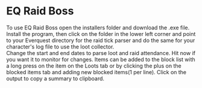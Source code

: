 # EQ Raid Boss

To use EQ Raid Boss open the installers folder and download the .exe file.  Install the 
program, then click on the folder in the lower left corner and point to your Everquest directory for the raid tick parser and do the same for your character's log file to use the loot collector.  
Change the start and end dates to parse loot and raid attendance.  Hit now if you want it to monitor for 
changes.  Items can be added to the block list with a long press on the item on the Loots tab or by clicking the plus on the blocked items tab and adding new blocked items(1 per line).  Click on the output to copy a summary to clipboard.
